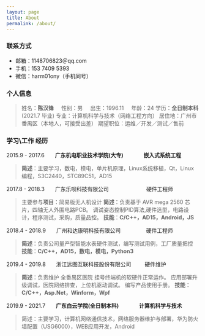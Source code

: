```yaml
---
layout: page
title: About
permalink: /about/
---
```

### 联系方式
- 邮箱：1148706823＠qq.com
- 手机：153 7409 5393
- 微信：harm01ony（手机同号）

### 个人信息
> 姓名：**陈汉锋** &nbsp; &nbsp; 性别：男 &nbsp; &nbsp; 出生：1996.11 &nbsp; &nbsp; 年龄：24
> 学历：**全日制本科**(2021.7 毕业) 
> 专业：计算机科学与技术（网络工程方向）
> 居住地：广州市番禺区（本地人，可接受出差）
> 期望职位：运维／开发／测试／售前

### 学习\工作 经历
2015.9 - 2017.6 &nbsp; &nbsp; &nbsp; **广东机电职业技术学院(大专) &nbsp; &nbsp; &nbsp; &nbsp; &nbsp; &nbsp; &nbsp; &nbsp;嵌入式系统工程**
> **简述**：主要学习，数电，模电，单片机原理，Linux系统移植，Qt，Linux编程，S3C2440，STC89C51，AD15

2017.8 - 2018.3 &nbsp; &nbsp; &nbsp; 广东乐呗科技有限公司 &nbsp; &nbsp; &nbsp; &nbsp; &nbsp; &nbsp; &nbsp; &nbsp; &nbsp; &nbsp; &nbsp;  &nbsp; 硬件工程师
> 主要参与**项目**：简易版无人机设计
> **简述**：负责基于 AVR mega 2560 芯片，四轴无人外围电路PCB。
> 调试姿态控制PID算法,硬件选型，电路设计，程序测试，采购，质量品控。
> **技能**：**C/C++，AD15，Android，JS**

2018.4 - 2018.9 &nbsp; &nbsp; &nbsp; 广州和达康明科技有限公司 &nbsp; &nbsp;  &nbsp; &nbsp; &nbsp; &nbsp; &nbsp; &nbsp; 硬件工程师
> **简述**：负责公司量产型智能水表硬件测试，编写测试用例，工厂质量把控
> **技能**：**C/C++，AD15，数电，模电，Python3**

2019.4 - 2019.8 &nbsp; &nbsp; &nbsp; 浙江远图互联科技股份有限公司 &nbsp; &nbsp;  &nbsp; &nbsp; 硬件维护
> **简述**：负责维护 全番禺区医院 挂号终端机的软硬件正常运作。
> 应用部署升级调试，医院网络排查，上位机驱动调试。
> 编写产品使用手册。
> **技能**：**C/C++，Asp.Net，Winform，Wpf**

2019.9 - 2021.7 &nbsp; &nbsp; &nbsp; **广东白云学院(全日制本科) &nbsp; &nbsp; &nbsp; &nbsp; &nbsp; &nbsp; &nbsp; &nbsp;计算机科学与技术**
> 简述：主要学习，计算机网络通信技术，网络服务器维护与部署，华为防火墙配置（USG6000），WEB应用开发，Android
<!--stackedit_data:
eyJoaXN0b3J5IjpbODgzOTAyMjkzLDE2MjU2MzI1NDUsLTg1OD
kyMTUzXX0=
-->